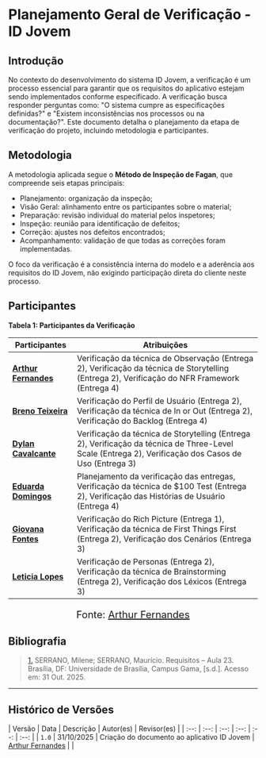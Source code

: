 # Planejamento Geral de Verificação - ID Jovem

## Introdução

No contexto do desenvolvimento do sistema ID Jovem, a verificação é um processo essencial para garantir que os requisitos do aplicativo estejam sendo implementados conforme especificado. A verificação busca responder perguntas como: "O sistema cumpre as especificações definidas?" e "Existem inconsistências nos processos ou na documentação?". Este documento detalha o planejamento da etapa de verificação do projeto, incluindo metodologia e participantes.

## Metodologia

A metodologia aplicada segue o **Método de Inspeção de Fagan**, que compreende seis etapas principais: 

- Planejamento: organização da inspeção;  
- Visão Geral: alinhamento entre os participantes sobre o material;  
- Preparação: revisão individual do material pelos inspetores;  
- Inspeção: reunião para identificação de defeitos;  
- Correção: ajustes nos defeitos encontrados;  
- Acompanhamento: validação de que todas as correções foram implementadas.

O foco da verificação é a consistência interna do modelo e a aderência aos requisitos do ID Jovem, não exigindo participação direta do cliente neste processo.

## Participantes

**Tabela 1: Participantes da Verificação**

| **Participantes** | **Atribuições** |
|--------------------|----------------|
| [**Arthur Fernandes**](https://github.com/arthurfernandesj) | Verificação da técnica de Observação (Entrega 2), Verificação da técnica de Storytelling (Entrega 2), Verificação do NFR Framework (Entrega 4) |
| [**Breno Teixeira**](https://github.com/BrenoLTeixeira) | Verificação do Perfil de Usuário (Entrega 2), Verificação da técnica de In or Out (Entrega 2), Verificação do Backlog (Entrega 4) |
| [**Dylan Cavalcante**](https://github.com/dylancavalcante) | Verificação da técnica de Storytelling (Entrega 2), Verificação da técnica de Three-Level Scale (Entrega 2), Verificação dos Casos de Uso (Entrega 3) |
| [**Eduarda Domingos**](https://github.com/eduardar0) | Planejamento da verificação das entregas, Verificação da técnica de $100 Test (Entrega 2), Verificação das Histórias de Usuário (Entrega 4) |
| [**Giovana Fontes**](https://github.com/GiovanaFontesS) | Verificação do Rich Picture (Entrega 1), Verificação da técnica de First Things First (Entrega 2), Verificação dos Cenários (Entrega 3) |
| [**Leticia Lopes**](https://github.com/leticialopes20) | Verificação de Personas (Entrega 2), Verificação da técnica de Brainstorming (Entrega 2), Verificação dos Léxicos (Entrega 3) |

<p style="text-align: center; font-size: 15pt;">Fonte: <a href="https://github.com/arthurfernandesj">Arthur Fernandes</a></p>

## Bibliografia

> <a id="RP1" href="#TEC1">1.</a> SERRANO, Milene; SERRANO, Maurício. Requisitos – Aula 23. Brasília, DF: Universidade de Brasília, Campus Gama, [s.d.]. Acesso em: 31 Out. 2025.

---

## Histórico de Versões

| Versão | Data | Descrição | Autor(es) |  Revisor(es) |
| :--: | :--: | :--: | :--: | :--: | :--: |
| `1.0` | 31/10/2025 | Criação do documento ao aplicativo ID Jovem | [Arthur Fernandes](https://github.com/arthurfernandesj) | [ ](https://github.com/) |

